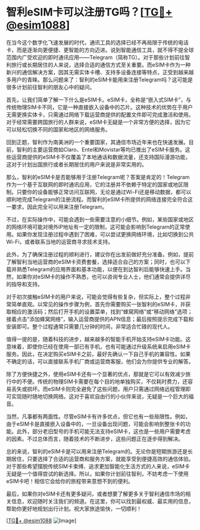 # 智利eSIM卡可以注册TG吗？[[TG💪+ @esim1088](https://t.me/s/esim1088)]

在当今这个数字化飞速发展的时代，通讯工具的选择已经不再局限于传统的电话卡，而是逐渐向更便捷、更智能的方向迈进。说到智能通信工具，就不得不提全球范围内广受欢迎的即时通讯应用——Telegram（简称TG）。对于那些计划前往智利旅行或长期居住的人来说，选择合适的通信方式至关重要。而eSIM卡作为一种新兴的通信解决方案，因其无需实体卡槽、支持多设备连接等特点，正受到越来越多用户的青睐。那么问题来了：智利的eSIM卡能用来注册Telegram吗？这可能是很多计划前往智利的朋友心中的疑问。

首先，让我们简单了解一下什么是eSIM卡。eSIM卡，全称是“嵌入式SIM卡”，与传统物理SIM卡不同，它是一种直接嵌入设备中的芯片。这种技术的优势在于用户无需更换实体卡，只需通过网络下载运营商提供的配置文件即可完成激活和使用。对于经常需要跨国旅行的人群来说，eSIM卡无疑是一个非常方便的选择，因为它可以轻松切换不同的国家和地区的网络服务。

回到正题，智利作为南美洲的一个重要国家，其通信市场近年来也在快速发展。目前，智利的主要运营商如Claro、Entel和Movistar等均已推出了eSIM卡服务。这些运营商提供的eSIM卡不仅覆盖了本地通话和数据流量，还支持国际漫游功能，这对于计划出国旅行或者长期居住的用户来说是非常实用的。

那么，智利的eSIM卡是否能够用于注册Telegram呢？答案是肯定的！Telegram作为一个基于互联网的即时通讯应用，它的注册并不依赖于特定的国家或地区限制。只要你的设备能够正常访问互联网，无论是通过Wi-Fi还是移动数据，都可以顺利地完成Telegram的注册流程。而智利的eSIM卡所提供的网络连接完全符合这一要求，因此完全可以用来注册Telegram。

不过，在实际操作中，可能会遇到一些需要注意的小细节。例如，某些国家或地区的网络环境可能对境外IP地址有一定的限制，这可能会影响到Telegram的正常使用。如果你发现注册过程中遇到了困难，可以尝试更换网络环境，比如切换到公共Wi-Fi，或者联系当地的运营商寻求技术支持。

此外，为了确保注册过程的顺利进行，建议你在出发前做好充分准备。例如，提前了解智利当地运营商的eSIM卡资费套餐，选择适合自己的方案；同时，也可以下载并熟悉Telegram的应用界面和基本功能，以便在到达智利后能够快速上手。当然，如果你对eSIM卡的操作不熟悉，也可以咨询专业人士，他们通常会提供详尽的指导和支持。

对于初次接触eSIM卡的用户来说，可能会觉得有些复杂，但实际上，整个过程非常简单直观。以常见的操作步骤为例，首先你需要购买一张智利的eSIM卡，并获取相应的激活码；然后打开手机的设置菜单，找到“蜂窝网络”或“移动网络”选项；接着点击“添加蜂窝网络”，输入运营商提供的APN信息；最后按照提示完成下载和安装即可。整个过程通常只需要几分钟的时间，非常适合忙碌的现代人。

值得一提的是，随着科技的进步，越来越多的智能手机开始支持eSIM卡功能。这意味着，即使你已经在使用一部已有手机，也有可能通过升级系统来启用eSIM卡服务。因此，在决定购买eSIM卡之前，最好先确认一下自己手机的兼容性。如果不确定的话，可以直接联系手机厂商或运营商客服，他们会为你提供专业的解答。

除了方便快捷之外，使用eSIM卡还有一个显著的优点，那就是它可以有效减少旅行中的不便。传统的物理SIM卡需要在每个目的地单独购买，不仅耗时费力，还容易丢失或损坏。而eSIM卡则完全避免了这些问题，用户只需通过网络远程管理即可实现随时随地切换网络。这对于喜欢自由行的小伙伴来说，无疑是一个巨大的福音。

当然，凡事都有两面性。尽管eSIM卡有许多优点，但它也有一些局限性。例如，由于eSIM卡是直接嵌入设备中的，一旦设备出现问题，可能会影响到整张卡的功能。此外，部分老旧型号的手机可能无法支持eSIM卡，这也是一些用户需要考虑的因素。不过总体而言，随着技术的不断进步，这些问题正在逐步得到解决。

总的来说，智利的eSIM卡是可以用来注册Telegram的。无论你是短期旅游还是长期居住，只要选择了合适的运营商和服务方案，就能享受到便捷高效的通信体验。对于那些希望摆脱传统SIM卡束缚、追求更加智能化生活方式的人来说，eSIM卡无疑是一个值得尝试的新选择。所以，如果你计划前往智利，不妨考虑一下使用eSIM卡吧！相信它会给你的旅程带来意想不到的便利。

最后，如果你对eSIM卡还有更多疑问，或者想要了解更多关于智利通信市场的相关信息，欢迎随时关注我们的频道。在这里，你可以找到最权威、最实用的信息，帮助你更好地规划出行计划。祝大家旅途愉快，一切顺利！

[[TG💪+ @esim1088](https://t.me/s/esim1088) ![Image](https://i.postimg.cc/4NQfJmqS/Snipaste-2025-05-13-00-14-12.png)]